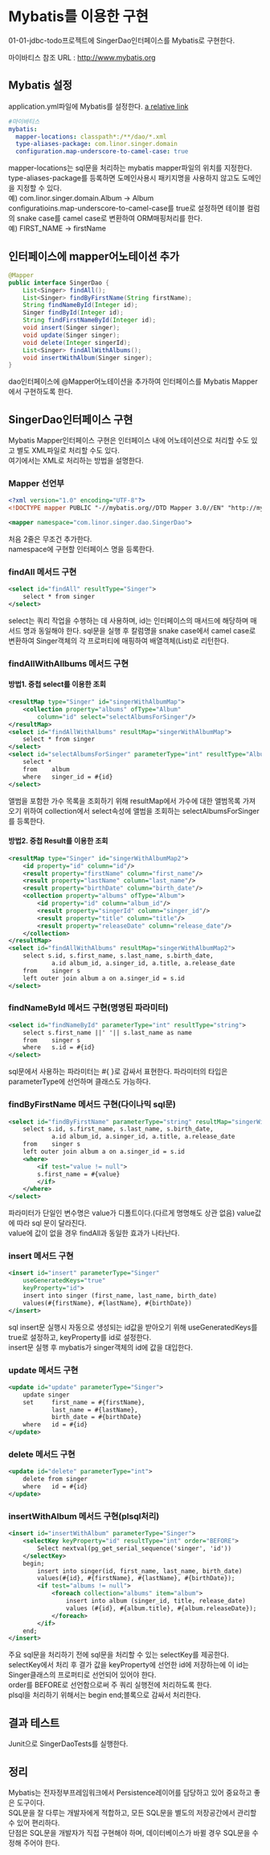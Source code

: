 # Mybatis를 이용한 구현
01-01-jdbc-todo프로젝트에 SingerDao인터페이스를 Mybatis로 구현한다.  

마이바티스 참조 URL : http://www.mybatis.org

## Mybatis 설정
application.yml파일에 Mybatis를 설정한다.
[a relative link](src/main/resources/application.yml)
```yml
#마이바티스
mybatis:
  mapper-locations: classpath*:/**/dao/*.xml
  type-aliases-package: com.linor.singer.domain
  configuration.map-underscore-to-camel-case: true
```
mapper-locations는 sql문을 처리하는 mybatis mapper파일의 위치를 지정한다.  
type-aliases-package를 등록하면 도메인사용시 패키지명을 사용하지 않고도 도메인을 지정할 수 있다.  
예) com.linor.singer.domain.Album -> Album  
configuratioins.map-underscore-to-camel-case를 true로 설정하면 테이블 컬럼의 snake case를 camel case로 변환하여 
ORM매핑처리를 한다.  
예) FIRST_NAME -> firstName

## 인터페이스에 mapper어노테이션 추가
```java
@Mapper
public interface SingerDao {
    List<Singer> findAll();
    List<Singer> findByFirstName(String firstName);
    String findNameById(Integer id);
    Singer findById(Integer id);
    String findFirstNameById(Integer id);
    void insert(Singer singer);
    void update(Singer singer);
    void delete(Integer singerId);
    List<Singer> findAllWithAlbums();
    void insertWithAlbum(Singer singer);
}
```
dao인터페이스에 @Mapper어노테이션을 추가하여 인터페이스를 Mybatis Mapper에서 구현하도록 한다.

## SingerDao인터페이스 구현
Mybatis Mapper인터페이스 구현은 인터페이스 내에 어노테이션으로 처리할 수도 있고 별도 XML파일로 처리할 수도 있다.  
여기에서는 XML로 처리하는 방법을 설명한다.  

### Mapper 선언부
```xml
<?xml version="1.0" encoding="UTF-8"?>
<!DOCTYPE mapper PUBLIC "-//mybatis.org//DTD Mapper 3.0//EN" "http://mybatis.org/dtd/mybatis-3-mapper.dtd">

<mapper namespace="com.linor.singer.dao.SingerDao">
```
처음 2줄은 무조건 추가한다.  
namespace에 구현할 인터페이스 명을 등록한다.

### findAll 메서드 구현
```xml
<select id="findAll" resultType="Singer">
    select * from singer
</select>
```
select는 쿼리 작업을 수행하는 데 사용하며, id는 인터페이스의 매서드에 해당하며 매서드 명과 동일해야 한다.
sql문을 실행 후 칼럼명을 snake case에서 camel case로 변환하여 Singer객체의 각 프로퍼티에 매핑하여 배열객체(List<Singer>)로 리턴한다.

### findAllWithAllbums 메서드 구현
#### 방법1. 중첩 select를 이용한 조회
```xml
<resultMap type="Singer" id="singerWithAlbumMap">
    <collection property="albums" ofType="Album"
        column="id" select="selectAlbumsForSinger"/>
</resultMap>
<select id="findAllWithAlbums" resultMap="singerWithAlbumMap">
    select * from singer
</select>
<select id="selectAlbumsForSinger" parameterType="int" resultType="Album">
    select *
    from    album
    where   singer_id = #{id}
</select>
```
앨범을 포함한 가수 목록을 조회하기 위해 resultMap에서 가수에 대한 앨범목록 가져오기 위하여 
collection에서 select속성에 앨범을 조회하는 selectAlbumsForSinger를 등록한다.

#### 방법2. 중첩 Result를 이용한 조회
```xml
<resultMap type="Singer" id="singerWithAlbumMap2">
    <id property="id" column="id"/>
    <result property="firstName" column="first_name"/>
    <result property="lastName" column="last_name"/>
    <result property="birthDate" column="birth_date"/>
    <collection property="albums" ofType="Album">
        <id property="id" column="album_id"/>
        <result property="singerId" column="singer_id"/>
        <result property="title" column="title"/>
        <result property="releaseDate" column="release_date"/>
    </collection>
</resultMap>
<select id="findAllWithAlbums" resultMap="singerWithAlbumMap2">
    select s.id, s.first_name, s.last_name, s.birth_date,
            a.id album_id, a.singer_id, a.title, a.release_date
    from    singer s
    left outer join album a on a.singer_id = s.id
</select>
```

### findNameById 메서드 구현(명명된 파라미터)
```xml
<select id="findNameById" parameterType="int" resultType="string">
    select s.first_name ||' '|| s.last_name as name
    from    singer s
    where   s.id = #{id}
</select>
```
sql문에서 사용하는 파라미터는 #{ }로 감싸서 표현한다. 파라미터의 타입은 parameterType에 선언하며 클래스도 가능하다.

### findByFirstName 메서드 구현(다이나믹 sql문)
```xml
<select id="findByFirstName" parameterType="string" resultMap="singerWithAlbumMap2">
    select s.id, s.first_name, s.last_name, s.birth_date,
            a.id album_id, a.singer_id, a.title, a.release_date
    from    singer s
    left outer join album a on a.singer_id = s.id
    <where>
        <if test="value != null">
        s.first_name = #{value}
        </if>
    </where>
</select>
```
파라미터가 단일인 변수명은 value가 디폴트이다.(다르게 명명해도 상관 없음) value값에 따라 sql 문이 달라진다.  
value에 값이 없을 경우 findAll과 동일한 효과가 나타난다.

### insert 메서드 구현
```xml
<insert id="insert" parameterType="Singer"
    useGeneratedKeys="true"
    keyProperty="id">
    insert into singer (first_name, last_name, birth_date)
    values(#{firstName}, #{lastName}, #{birthDate})
</insert>
```
sql insert문 실행시 자동으로 생성되는 id값을 받아오기 위해 useGeneratedKeys를 true로 설정하고, keyProperty를 id로 설정한다.  
insert문 실행 후 mybatis가 singer객체의 id에 값을 대입한다. 

### update 메서드 구현
```xml
<update id="update" parameterType="Singer">
    update singer
    set     first_name = #{firstName},
            last_name = #{lastName},
            birth_date = #{birthDate}
    where   id = #{id}
</update>
```

### delete 메서드 구현
```xml
<update id="delete" parameterType="int">
    delete from singer
    where   id = #{id}
</update>
```

### insertWithAlbum 메서드 구현(plsql처리)
```xml
<insert id="insertWithAlbum" parameterType="Singer">
    <selectKey keyProperty="id" resultType="int" order="BEFORE">
        Select nextval(pg_get_serial_sequence('singer', 'id'))
    </selectKey>
    begin;
        insert into singer(id, first_name, last_name, birth_date)
        values(#{id}, #{firstName}, #{lastName}, #{birthDate});
        <if test="albums != null">
            <foreach collection="albums" item="album">
                insert into album (singer_id, title, release_date)
                values (#{id}, #{album.title}, #{album.releaseDate});
            </foreach>
        </if>
    end;
</insert>
```
주요 sql문을 처리하기 전에 sql문을 처리할 수 있는 selectKey를 제공한다.  
selectKey에서 처리 후 결가 값을 keyProperty에 선언한 id에 저장하는에 이 id는 Singer클래스의 프로퍼티로 선언되어 있어야 한다.  
order를 BEFORE로 선언함으로써 주 쿼리 실행전에 처리하도록 한다.  
plsql을 처리하기 위해서는 begin end;블록으로 감싸서 처리한다.  

## 결과 테스트
Junit으로 SingerDaoTests를 실행한다.

## 정리
Mybatis는 전자정부프레임워크에서 Persistence레이어를 담당하고 있어 중요하고 좋은 도구이다.  
SQL문을 잘 다루는 개발자에게 적합하고, 모든 SQL문을 별도의 저장공간에서 관리할 수 있어 편리하다.  
단점은 SQL문을 개발자가 직접 구현해야 하며, 데이터베이스가 바뀔 경우 SQL문을 수정해 주어야 한다.

 